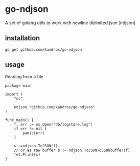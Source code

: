 # go-ndjson

A set of golang utils to work with newline delimited json (ndjson)

## installation

`go get github.com/kandros/go-ndjson`

## usage

Reading from a file

```
package main

import (
	"os"

	ndjson "github.com/kandros/go-ndjson"
)

func main() {
	f, err := os.Open("db/logstore.log")
	if err != nil {
		panic(err)
	}

	s :=ndjson.ToJSON(f)
    // or as raw buffer b := ndjson.ToJSONToJSONbuffer(f)
    fmt.Print(s)
}
```
